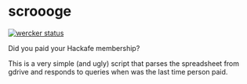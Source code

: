 # scroooge

[![wercker status](https://app.wercker.com/status/00cca5db2bca7d5cab2b5f6da6c19892/s/master "wercker status")](https://app.wercker.com/project/bykey/00cca5db2bca7d5cab2b5f6da6c19892)

Did you paid your Hackafe membership?


This is a very simple (and ugly) script that parses the spreadsheet from gdrive and responds to queries when was the last time person paid.
